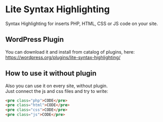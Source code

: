Lite Syntax Highlighting
===========
Syntax Highlighting for inserts PHP, HTML, CSS or JS code on your site.

## WordPress Plugin 
You can download it and install from catalog of plugins, here: https://wordpress.org/plugins/lite-syntax-highlighting/


## How to use it without plugin
Also you can use it on every site, without plugin.   
Just connect the js and css files and try to write:

```HTML
<pre class="php">CODE</pre>
<pre class="html">CODE</pre>
<pre class="css">CODE</pre>
<pre class="js">CODE</pre>
```